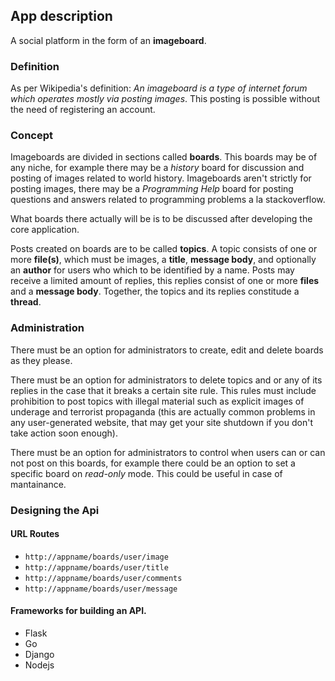 ## App description

A social platform in the form of an **imageboard**.

### Definition
As per Wikipedia's definition: *An imageboard is a type of internet forum which operates mostly via posting images*. This posting is possible without the need of registering an account.

### Concept
Imageboards are divided in sections called **boards**. This boards may be of any niche, for example there may be a *history* board for discussion and posting of images related to world history.
Imageboards aren't strictly for posting images, there may be a *Programming Help* board for posting questions and answers related to programming problems a la stackoverflow.

What boards there actually will be is to be discussed after developing the core application.

Posts created on boards are to be called **topics**. A topic consists of one or more **file(s)**, which must be images, a **title**, **message body**, and optionally an **author** for users who which to be identified by a name. 
Posts may receive a limited amount of replies, this replies consist of one or more **files** and a **message body**.
Together, the topics and its replies constitude a **thread**.

### Administration
There must be an option for administrators to create, edit and delete boards as they please.

There must be an option for administrators to delete topics and or any of its replies in the case that it breaks a certain site rule. This rules must include prohibition to post topics with illegal material such as explicit images of underage and terrorist propaganda (this are actually common problems in any user-generated website, that may get your site shutdown if you don't take action soon enough).

There must be an option for administrators to control when users can or can not post on this boards, for example there could be an option to set a specific board on *read-only* mode. This could be useful in case of mantainance.

### Designing the Api 

#### URL Routes
- `http://appname/boards/user/image`
- `http://appname/boards/user/title`
- `http://appname/boards/user/comments`
- `http://appname/boards/user/message`

#### Frameworks for building an API.
- Flask
- Go
- Django
- Nodejs
